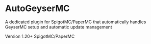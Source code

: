 # AutoGeyserMC
A dedicated plugin for SpigotMC/PaperMC that automatically handles GeyserMC setup and automatic update management

Version 1.20+
SpigotMC/PaperMC
